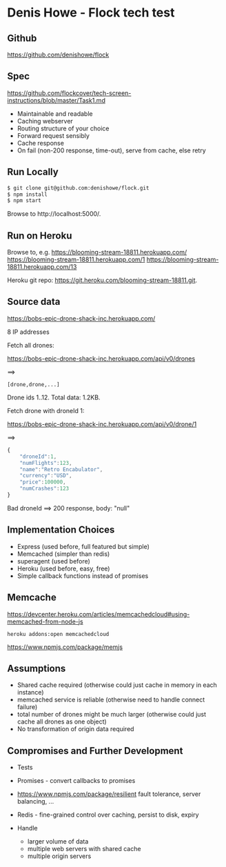 # Denis Howe - Flock tech test

## Github

https://github.com/denishowe/flock

## Spec

https://github.com/flockcover/tech-screen-instructions/blob/master/Task1.md

- Maintainable and readable
- Caching webserver
- Routing structure of your choice
- Forward request sensibly
- Cache response
- On fail (non-200 response, time-out), serve from cache, else retry

## Run Locally

```sh
$ git clone git@github.com:denishowe/flock.git
$ npm install
$ npm start
```

Browse to http://localhost:5000/.

## Run on Heroku

Browse to, e.g.
https://blooming-stream-18811.herokuapp.com/
https://blooming-stream-18811.herokuapp.com/1
https://blooming-stream-18811.herokuapp.com/13

Heroku git repo: https://git.heroku.com/blooming-stream-18811.git.

## Source data

https://bobs-epic-drone-shack-inc.herokuapp.com/

8 IP addresses

Fetch all drones:

https://bobs-epic-drone-shack-inc.herokuapp.com/api/v0/drones

==>

```[drone,drone,...]```

Drone ids 1..12.
Total data: 1.2KB.

Fetch drone with droneId 1:

https://bobs-epic-drone-shack-inc.herokuapp.com/api/v0/drone/1

==>

```javascript
{
    "droneId":1,
    "numFlights":123,
    "name":"Retro Encabulator",
    "currency":"USD",
    "price":100000,
    "numCrashes":123
}
```

Bad droneId ==> 200 response, body: "null"

## Implementation Choices

- Express (used before, full featured but simple)
- Memcached (simpler than redis)
- superagent (used before)
- Heroku (used before, easy, free)
- Simple callback functions instead of promises

## Memcache

https://devcenter.heroku.com/articles/memcachedcloud#using-memcached-from-node-js

```heroku addons:create memcachedcloud
heroku addons:open memcachedcloud
```

https://www.npmjs.com/package/memjs

## Assumptions

- Shared cache required (otherwise could just cache in memory in each instance)
- memcached service is reliable (otherwise need to handle connect failure)
- total number of drones might be much larger (otherwise could just cache all drones as one object)
- No transformation of origin data required

## Compromises and Further Development

- Tests

- Promises - convert callbacks to promises

- https://www.npmjs.com/package/resilient
  fault tolerance, server balancing, ...

- Redis - fine-grained control over caching, persist to disk, expiry

- Handle
  - larger volume of data
  - multiple web servers with shared cache
  - multiple origin servers
